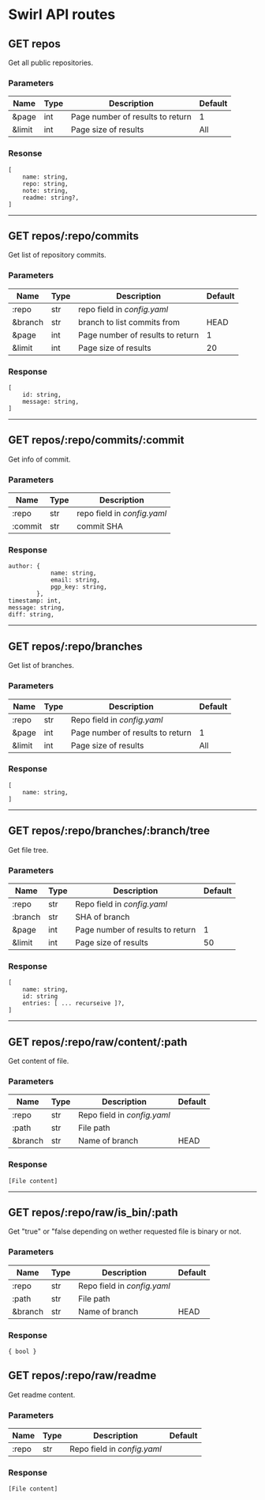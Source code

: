 # Swirl API routes

## GET repos
Get all public repositories.

### Parameters
| Name   | Type | Description                      | Default |
|--------|------|----------------------------------|---------|
| &page  | int  | Page number of results to return | 1       |
| &limit | int  | Page size of results             | All     |

### Resonse
```
[
    name: string,
    repo: string,
    note: string,
    readme: string?,
]
```

---

## GET repos/:repo/commits
Get list of repository commits.

### Parameters
| Name    | Type | Description                       | Default     |
|---------|------|-----------------------------------|-------------|
| :repo   | str  | repo field in _config.yaml_       |             |
| &branch | str  | branch to list commits from       | HEAD        |
| &page   | int  | Page number of results to return  | 1           |
| &limit  | int  | Page size of results              | 20          |

### Response
```
[
    id: string,
    message: string,
]
```

---

## GET repos/:repo/commits/:commit
Get info of commit.

### Parameters
| Name      | Type | Description                 |
|-----------|------|-----------------------------|
| :repo     | str  | repo field in _config.yaml_ |
| :commit   | str  | commit SHA                  |

### Response
```
author: {
            name: string,
            email: string,
            pgp_key: string,
        },
timestamp: int,
message: string,
diff: string,
```

---

## GET repos/:repo/branches
Get list of branches.

### Parameters
| Name   | Type | Description                      | Default |
|--------|------|----------------------------------|---------|
| :repo  | str  | Repo field in _config.yaml_      |         |
| &page  | int  | Page number of results to return | 1       |
| &limit | int  | Page size of results             | All     |

### Response
```
[
    name: string,
]
```

---

## GET repos/:repo/branches/:branch/tree
Get file tree.

### Parameters
| Name    | Type | Description                      | Default |
|---------|------|----------------------------------|---------|
| :repo   | str  | Repo field in _config.yaml_      |         |
| :branch | str  | SHA of branch                    |         |
| &page   | int  | Page number of results to return | 1       |
| &limit  | int  | Page size of results             | 50      |

### Response
```
[
    name: string,
    id: string
    entries: [ ... recurseive ]?,
]
```

---

## GET repos/:repo/raw/content/:path
Get content of file.

### Parameters
| Name     | Type  | Description                 | Default |
|----------|-------|-----------------------------|---------|
| :repo    | str   | Repo field in _config.yaml_ |         |
| :path    | str   | File path                   |         |
| &branch  | str   | Name of branch              | HEAD    |

### Response
```
[File content]
```

---

## GET repos/:repo/raw/is_bin/:path
Get "true" or "false depending on wether requested file is binary or not.

### Parameters
| Name     | Type  | Description                 | Default |
|----------|-------|-----------------------------|---------|
| :repo    | str   | Repo field in _config.yaml_ |         |
| :path    | str   | File path                   |         |
| &branch  | str   | Name of branch              | HEAD    |

### Response
```
{ bool }
```

## GET repos/:repo/raw/readme
Get readme content.

### Parameters
| Name     | Type  | Description                 | Default |
|----------|-------|-----------------------------|---------|
| :repo    | str   | Repo field in _config.yaml_ |         |

### Response
```
[File content]
```
